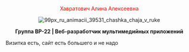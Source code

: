 <div align="center">

<span style="color:red">Хавратович Алина Алексеевна</span>

![99px_ru_animacii_39531_chashka_chaja_v_ruke](https://github.com/user-attachments/assets/948ad3a8-983c-47d7-bbc0-913bca06abf7)

**Группа ВР-22 | Веб-разработчик мультимедийных приложений**
</div>
Визитка есть, сайт есть большего и не надо
